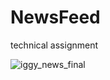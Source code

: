 # NewsFeed
technical assignment

![iggy_news_final](https://user-images.githubusercontent.com/63263301/230387060-44962a4b-8cc8-4eef-b5ba-de765212899a.gif)
